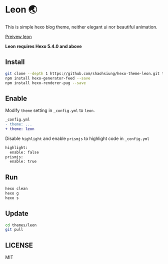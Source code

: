 # Leon 🌏

This is simple hexo blog theme, neither elegant ui nor beautiful animation. 

[Preivew leon](https://hexo-theme-leon-preview.pages.dev/)

**Leon requires Hexo 5.4.0 and above**

## Install

``` sh
git clone --depth 1 https://github.com/shaohsiung/hexo-theme-leon.git themes/leon
npm install hexo-generator-feed --save
npm install hexo-renderer-pug --save
```

## Enable

Modify `theme` setting in `_config.yml` to `leon`.

```diff
_config.yml
- theme: ...
+ theme: leon
```

Disable `highlight` and enable `prismjs` to highlight code in `_config.yml`

```diff
highlight:
  enable: false
prismjs:
  enable: true
```

## Run
``` sh
hexo clean
hexo g
hexo s
```

## Update

```sh
cd themes/leon
git pull
```


## LICENSE

MIT
